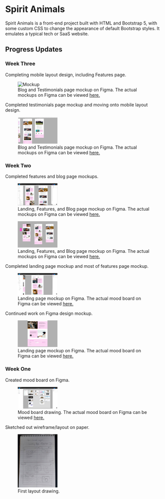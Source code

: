 # Spirit Animals

Spirit Animals is a front-end project built with HTML and Bootstrap 5, with some custom CSS to change the appearance of default Bootstrap styles. It emulates a typical tech or SaaS website.

## Progress Updates

### Week Three

Completing mobile layout design, including Features page.

<figure>
    <img src='https://github.com/dylanhamada/spiritanimals/blob/main/assets/images/design/mobile-mockup-1' width='30%' height='30%' alt='Mockup' />
    <figcaption>Blog and Testimonials page mockup on Figma. The actual mockups on Figma can be viewed <a href='https://www.figma.com/file/iSq3bR9djOohTMxuCyd71Y/Spirit-Animals?node-id=9%3A6'>here.</a></figcaption>
</figure>

Completed testimonials page mockup and moving onto mobile layout design.

<figure>
    <img src='https://github.com/dylanhamada/spiritanimals/blob/main/assets/images/design/mockup-3.jpg' width='30%' height='30%' alt='Mockup' />
    <figcaption>Blog and Testimonials page mockup on Figma. The actual mockups on Figma can be viewed <a href='https://www.figma.com/file/iSq3bR9djOohTMxuCyd71Y/Spirit-Animals?node-id=9%3A6'>here.</a></figcaption>
</figure>

### Week Two

Completed features and blog page mockups.

<figure>
    <img src='https://github.com/dylanhamada/spiritanimals/blob/main/assets/images/design/mockup-2.jpg' width='30%' height='30%' alt='Mockup' />
    <figcaption>Landing, Features, and Blog page mockup on Figma. The actual mockups on Figma can be viewed <a href='https://www.figma.com/file/iSq3bR9djOohTMxuCyd71Y/Spirit-Animals?node-id=9%3A6'>here.</a></figcaption>
</figure>

<figure>
    <img src='https://github.com/dylanhamada/spiritanimals/blob/main/assets/images/design/mockup-1.jpg' width='30%' height='30%' alt='Mockup' />
    <figcaption>Landing, Features, and Blog page mockup on Figma. The actual mockups on Figma can be viewed <a href='https://www.figma.com/file/iSq3bR9djOohTMxuCyd71Y/Spirit-Animals?node-id=9%3A6'>here.</a></figcaption>
</figure>

Completed landing page mockup and most of features page mockup.

<figure>
    <img src='https://github.com/dylanhamada/spiritanimals/blob/main/assets/images/design/features-1.jpg' width='30%' height='30%' alt='Features Page Mockup' />
    <figcaption>Landing page mockup on Figma. The actual mood board on Figma can be viewed <a href='https://www.figma.com/file/iSq3bR9djOohTMxuCyd71Y/Spirit-Animals?node-id=9%3A6'>here.</a></figcaption>
</figure>

Continued work on Figma design mockup.

<figure>
    <img src='https://github.com/dylanhamada/spiritanimals/blob/main/assets/images/design/landing-3.jpg' width='30%' height='30%' alt='Landing Page Mockup' />
    <figcaption>Landing page mockup on Figma. The actual mood board on Figma can be viewed <a href='https://www.figma.com/file/iSq3bR9djOohTMxuCyd71Y/Spirit-Animals?node-id=9%3A6'>here.</a></figcaption>
</figure>

### Week One

Created mood board on Figma.

<figure>
    <img src='https://github.com/dylanhamada/spiritanimals/blob/main/assets/images/design/mood-board-1.jpg' width='30%' height='30%' alt='Mood board' />
    <figcaption>Mood board drawing. The actual mood board on Figma can be viewed <a href='https://www.figma.com/file/iSq3bR9djOohTMxuCyd71Y/Spirit-Animals?node-id=9%3A6'>here.</a></figcaption>
</figure>

Sketched out wireframe/layout on paper.

<figure>
    <img src='https://github.com/dylanhamada/spiritanimals/blob/main/assets/images/design/layout-1.jpg' width='30%' height='30%' alt='Layout drawing 1' />
    <figcaption>First layout drawing.
</figure>